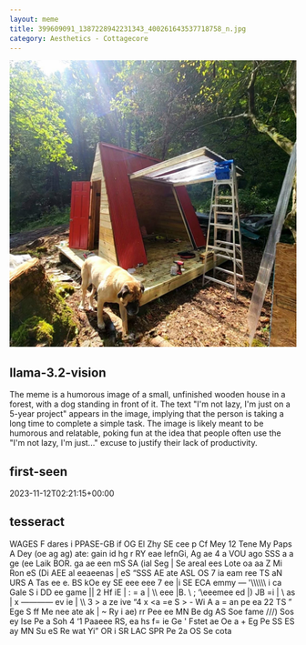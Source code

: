 ```yaml
---
layout: meme
title: 399609091_1387228942231343_400261643537718758_n.jpg
category: Aesthetics - Cottagecore
---
```


<div markdown="0"><a href="399609091_1387228942231343_400261643537718758_n.jpg"><img class="photo" src="399609091_1387228942231343_400261643537718758_n.jpg" /></a>

<h2>llama-3.2-vision</h2>
<p title="Llama-3.2-11B is a really good model that probably gets the visual details right but doesn't understand literary or media references, and often fails to accurately represent the physical arrangement of objects and the implied relationships between the objects.">The meme is a humorous image of a small, unfinished wooden house in a forest, with a dog standing in front of it. The text &quot;I&#x27;m not lazy, I&#x27;m just on a 5-year project&quot; appears in the image, implying that the person is taking a long time to complete a simple task. The image is likely meant to be humorous and relatable, poking fun at the idea that people often use the &quot;I&#x27;m not lazy, I&#x27;m just...&quot; excuse to justify their lack of productivity.</p>

<h2>first-seen</h2>
<p title="Because Git doesn't preserve file modification times, this metadata file contains the file's modification time when it was added to the library.">2023-11-12T02:21:15+00:00</p>

<h2>tesseract</h2>
<p title="Tesseract is often terrible and just gives a lot of nonsense characters, but it used to be the state of the art, and usually it is better at correctly representing text than llama-3.2-vision-11b.">WAGES F dares i PPASE-GB if OG El Zhy SE cee p Cf Mey 12 Tene My Paps A Dey (oe ag ag) ate: gain id hg r RY eae lefnGi, Ag ae 4 a VOU ago SSS a a ge (ee Laik BOR. ga ae een mS SA (ial Seg | Se areal ees Lote oa aa Z Mi Ron eS (Di AEE al eeaeenas | eS “SSS AE ate ASL OS 7 ia eam ree TS aN URS A Tas ee e. BS kOe ey SE eee eee 7 ee |i SE ECA emmy — &#x27;\\\\\\ i ca Gale S i DD ee game || 2 Hf iE | : = a | \\ eee |B. \ ; ‘\eeemee ed |) JB =i | \ as | x ———— ev ie | \\ 3 &gt; a ze ive “4 x &lt;a =e S &gt; - Wi A a = an pe ea 22 TS ” Ege S ff Me nee ate ak | ~ Ry i ae) rr Pee ee MN Be dg AS Soe fame ///) Sos ey Ise Pe a Soh 4 ‘1 Paaeee RS, ea hs f= ie Ge &#x27; Fstet ae Oe a + Eg Pe SS ES ay MN Su eS Re wat Yi” OR i SR LAC SPR Pe 2a OS Se cota</p>

</div>

